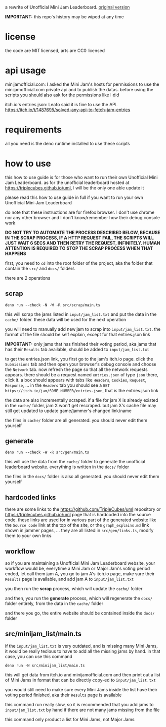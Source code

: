 a rewrite of Unofficial Mini Jam Leaderboard.
[original version](https://github.com/triplecubes/uml_code)

**IMPORTANT:** this repo's history may be wiped at any time

# license
the code are MIT licensed, arts are CC0 licensed

# api usage
minijamofficial.com: I asked the Mini Jam's hosts for permissions to use the
minijamofficial.com private api and to publish the datas. before using the
scripts you should also ask for the permissions like I did

itch.io's entries.json: Leafo said it is fine to use the API.
https://itch.io/t/1487695/solved-any-api-to-fetch-jam-entries

# requirements
all you need is the deno runtime installed to use these scripts

# how to use
this how to use guide is for those who want to run their own Unofficial Mini
Jam Leaderboard. as for the unofficial leaderboard hosted at
https://triplecubes.github.io/uml, I will be the only one able update it

please read this how to use guide in full if you want to run your own
Unofficial Mini Jam Leaderboard

do note that these instructions are for firefox browser. I don't use chrome
nor any other browser and I don't know/remember how their debug console work

**DO NOT TRY TO AUTOMATE THE PROCESS DESCRIBED BELOW, BECAUSE IN THE SCRAP
PROCESS, IF A HTTP REQUEST FAIL, THE SCRIPTS WILL JUST WAIT 6 SECS AND THEN
RETRY THE REQUEST, INFINITELY. HUMAN ATTENTION IS REQUIRED TO STOP THE SCRAP
PROCESS WHEN THAT HAPPENS**

first, you need to `cd` into the root folder of the project, aka the folder
that contain the `src/` and `docs/` folders

there are 2 operations

## scrap
```
deno run --check -N -W -R src/scrap/main.ts
```

this will scrap the jams listed in `input/jam_list.txt` and put the data in the
`cache/` folder. these data will be used for the next operation

you will need to manually add new jam to scrap into `input/jam_list.txt`. the
format of the file should be self explain, except for that entries.json link

**IMPORTANT:** only jams that has finished their voting period, aka jams that
has their `Results` tab available, should be added to `input/jam_list.txt`

to get the entries.json link, you first go to the jam's itch.io page. click the
`Submissions` tab and then open your browser's debug console and choose the
`Network` tab. now refresh the page so that all the network requests appears.
there should be a request named `entries.json` of type `json` there, click it.
a box should appears with tabs like `Headers`, `Cookies`, `Request`, `Response`,
... in the `Headers` tab you should see a
`GET https://itch.io/jam/SOME_NUMBER/entries.json`, that is the entries.json
link

the data are also incrementally scraped. if a file for jam X is already existed
in the `cache/` folder, jam X won't get rescraped. but jam X's cache file may
still get updated to update game/jammer's changed link/name

the files in `cache/` folder are all generated. you should never edit them
yourself

## generate
```
deno run --check -W -R src/gen/main.ts
```

this will use the data from the `cache/` folder to generate the unofficial
leaderboard website. everything is written in the `docs/` folder

the files in the `docs/` folder is also all generated. you should never edit
them yourself

## hardcoded links
there are some links to the https://github.com/TripleCubes/uml repository or
https://triplecubes.github.io/uml page that is hardcoded into the source code.
these links are used for in various part of the generated website like the
`Source code` link at the top of the site, or the `graph_explains.md` link shown
in jammer pages, ... they are all listed in `src/gen/links.ts`, modify them to
your own links

## workflow
so if you are maintaining a Unofficial Mini Jam Leaderboard website, your
workflow would be, everytime a Mini Jam or Major Jam's voting period ended, let
call them jam A, you go to jam A's itch.io page, make sure their `Results` page
is available, and add jam A to `input/jam_list.txt`

you then run the **scrap** process, which will update the `cache/` folder

and then, you run the **generate** process, which will regenerate the `docs/`
folder entirely, from the data in the `cache/` folder

and there you go, the entire website should be contained inside the `docs/`
folder

## src/minijam_list/main.ts
if the `input/jam_list.txt` is very outdated, and is missing many Mini Jams, it
would be really tedious to have to add all the missing jams by hand. in that
case, you can use this command

```
deno run -N src/minijam_list/main.ts
```

this will get data from itch.io and minijamofficial.com and then print out
a list of Mini Jams in format that can be directly copy-ed to
`input/jam_list.txt`

you would still need to make sure every Mini Jams inside the list have their
voting period finished, aka their `Results` page is available

this command run really slow, so it is recommended that you add jams to
`input/jam_list.txt` by hand if there are not many jams missing from the file

this command only product a list for Mini Jams, not Major Jams
